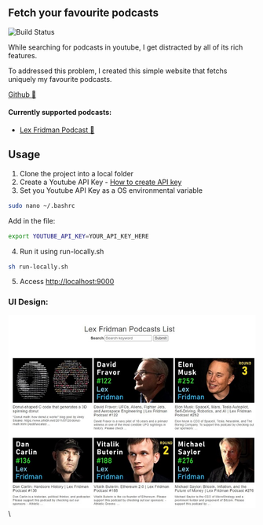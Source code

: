 [category]: <> (side projects)
[date]: <> (2022/06/15)
[title]: <> (favourite youtube podcasts)
[color]: <> (green)

## Fetch your favourite podcasts

![Build Status](https://github.com/Danielratmiroff/yt-podcasts/actions/workflows/main.yml/badge.svg)

While searching for podcasts in youtube, I get distracted by all of its rich features.

To addressed this problem, I created this simple website that fetchs uniquely my favourite podcasts.

[Github 🔗](https://github.com/Danielratmiroff/yt-podcasts)

#### Currently supported podcasts:

- [Lex Fridman Podcast 🔗](https://www.youtube.com/c/lexfridman)

## Usage

1. Clone the project into a local folder
2. Create a Youtube API Key - [How to create API key](https://developers.google.com/youtube/registering_an_application)
3. Set you Youtube API Key as a OS environmental variable

```bash
sudo nano ~/.bashrc
```

Add in the file:

```bash
export YOUTUBE_API_KEY=YOUR_API_KEY_HERE
```

4. Run it using run-locally.sh

```bash
sh run-locally.sh
```

5. Access [http://localhost:9000](http://localhost:9000/)

### UI Design:

![Screenshot](https://raw.githubusercontent.com/Danielratmiroff/myblog/master/images/podcasts/screenshot.jpg)\
